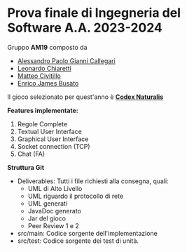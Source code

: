 # Prova finale di Ingegneria del Software A.A. 2023-2024
Gruppo **AM19** composto da
* [Alessandro Paolo Gianni Callegari](https://github.com/Ale02014)
* [Leonardo Chiaretti](https://github.com/cicixgliamici)
* [Matteo Civitillo](https://github.com/matteocivitillo)
* [Enrico James Busato](https://github.com/LaJima)

Il gioco selezionato per quest'anno è [**Codex Naturalis**](https://www.craniocreations.it/prodotto/codex-naturalis)

**Features implementate:**

<ol>
<li>Regole Complete</li>
<li>Textual User Interface</li>
<li>Graphical User Interface</li>
<li>Socket connection (TCP)</li>
<li>Chat (FA)</li>
</ol>

**Struttura Git**

<ul>
<li>Deliverables: Tutti i file richiesti alla consegna, quali:
    <ul>
        <li>UML di Alto Livello</li>
        <li>UML riguardo il protocollo di rete</li>
        <li>UML generati</li>
        <li>JavaDoc generato</li>
        <li>Jar del gioco</li>
        <li>Peer Review 1 e 2</li>
    </ul>
</li>
<li>src/main: Codice sorgente dell'implementazione</li>
<li>src/test: Codice sorgente dei test di unità.</li>
</ul>
